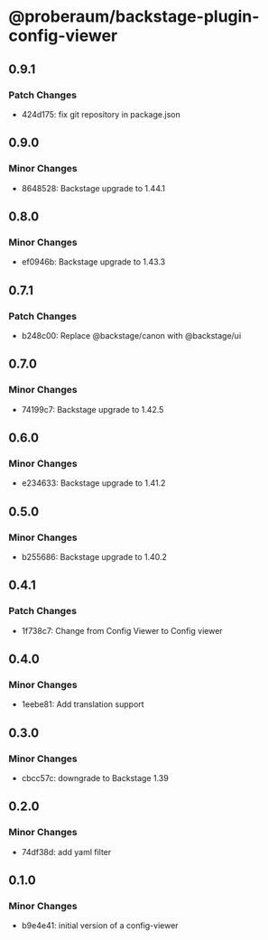 # @proberaum/backstage-plugin-config-viewer

## 0.9.1

### Patch Changes

- 424d175: fix git repository in package.json

## 0.9.0

### Minor Changes

- 8648528: Backstage upgrade to 1.44.1

## 0.8.0

### Minor Changes

- ef0946b: Backstage upgrade to 1.43.3

## 0.7.1

### Patch Changes

- b248c00: Replace @backstage/canon with @backstage/ui

## 0.7.0

### Minor Changes

- 74199c7: Backstage upgrade to 1.42.5

## 0.6.0

### Minor Changes

- e234633: Backstage upgrade to 1.41.2

## 0.5.0

### Minor Changes

- b255686: Backstage upgrade to 1.40.2

## 0.4.1

### Patch Changes

- 1f738c7: Change from Config Viewer to Config viewer

## 0.4.0

### Minor Changes

- 1eebe81: Add translation support

## 0.3.0

### Minor Changes

- cbcc57c: downgrade to Backstage 1.39

## 0.2.0

### Minor Changes

- 74df38d: add yaml filter

## 0.1.0

### Minor Changes

- b9e4e41: initial version of a config-viewer

